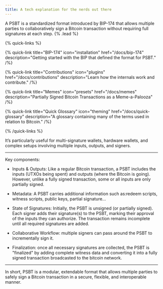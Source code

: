 ```yaml
---
title: A tech explanation for the nerds out there
---
```


A PSBT is a standardized format introduced by BIP-174 that allows multiple parties to collaboratively sign a Bitcoin transaction without requiring full signatures at each step. {% .lead %}

{% quick-links %}

{% quick-link title="BIP-174" icon="installation" href="/docs/bip-174" description="Getting started with the BIP that defined the format for PSBT." /%}

{% quick-link title="Contributions" icon="plugins" href="/docs/contributions" description="Learn how the internals work and contribute." /%}

{% quick-link title="Memes" icon="presets" href="/docs/memes" description="Partially Signed Bitcoin Transactions as a Meme-a-Palooza" /%}

{% quick-link title="Quick Glossary" icon="theming" href="/docs/quick-glossary" description="A glossary containing many of the terms used in relation to Bitcoin." /%}

{% /quick-links %}

It’s particularly useful for multi-signature wallets, hardware wallets, and complex setups involving multiple inputs, outputs, and signers.

---

Key components:

- Inputs & Outputs: Like a regular Bitcoin transaction, a PSBT includes the inputs (UTXOs being spent) and outputs (where the Bitcoin is going). However, unlike a fully signed transaction, some or all inputs are only partially signed.

- Metadata: A PSBT carries additional information such as:redeem scripts, witness scripts, public keys, partial signature...

- State of Signatures: Initially, the PSBT is unsigned (or partially signed). Each signer adds their signature(s) to the PSBT, marking their approval of the inputs they can authorize.
  The transaction remains incomplete until all required signatures are added.

- Collaborative Workflow: multiple signers can pass around the PSBT to incrementally sign it.

- Finalization: once all necessary signatures are collected, the PSBT is "finalized" by adding complete witness data and converting it into a fully signed transaction broadcasted to the bitcoin network.

---

In short, PSBT is a modular, extendable format that allows multiple parties to safely sign a Bitcoin transaction in a secure, flexible, and interoperable manner.
